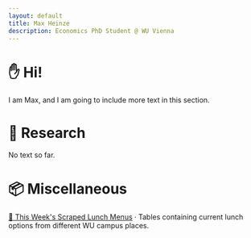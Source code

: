 ```yaml
---
layout: default
title: Max Heinze
description: Economics PhD Student @ WU Vienna
---
```


# ✋ Hi!

I am Max, and I am going to include more text in this section.

# 📝 Research

No text so far.

# 📦 Miscellaneous

[🥗 This Week's Scraped Lunch Menus](menu.md) · Tables containing current lunch options from different WU campus places.

